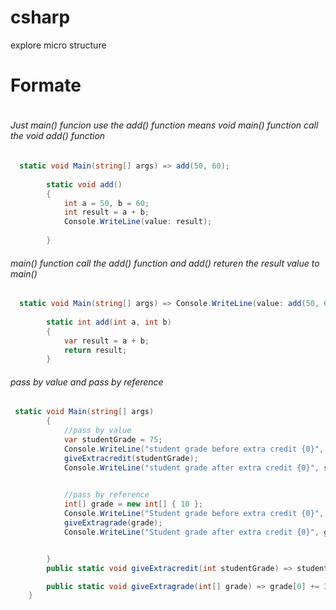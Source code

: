 # csharp
explore micro structure

# Formate
```c#

```
###### Just main() funcion use the add() function means void main() function call the void add() function

```c#
  static void Main(string[] args) => add(50, 60);
  
        static void add()
        {
            int a = 50, b = 60;
            int result = a + b;
            Console.WriteLine(value: result);
            
        }
````
###### main() function call the add() function and add() returen the result value to main()
```c#
  static void Main(string[] args) => Console.WriteLine(value: add(50, 60));
  
        static int add(int a, int b)
        {
            var result = a + b;
            return result;
        }
```
###### pass by value and pass by reference
```c#
 static void Main(string[] args)
        {
            //pass by value
            var studentGrade = 75;
            Console.WriteLine("student grade before extra credit {0}", studentGrade);
            giveExtracredit(studentGrade);
            Console.WriteLine("student grade after extra credit {0}", studentGrade);

            
            //pass by reference
            int[] grade = new int[] { 10 };
            Console.WriteLine("Student grade before extra credit {0}", grade[0]);
            giveExtragrade(grade);
            Console.WriteLine("Student grade after extra credit {0}", grade[0]);


        }
        public static void giveExtracredit(int studentGrade) => studentGrade += 3;

        public static void giveExtragrade(int[] grade) => grade[0] += 3;
    }

```

